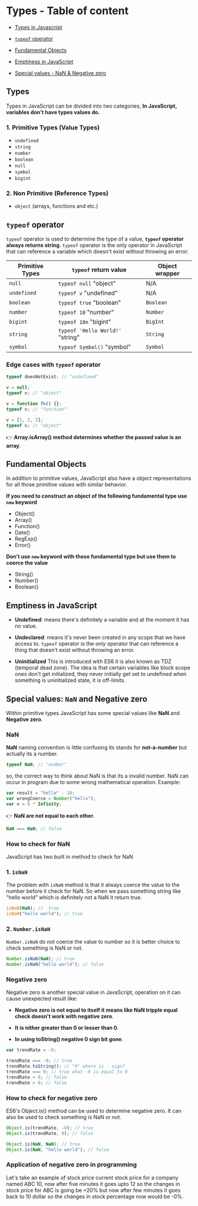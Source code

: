 # Types - Table of content

- [Types in Javascript](https://github.com/SandeepTheDev/javascript/tree/main/01-types#types)

- [`typeof` operator](https://github.com/SandeepTheDev/javascript/tree/main/01-types#typeof-operator)

- [Fundamental Objects](https://github.com/SandeepTheDev/javascript/tree/main/01-types#fundamental-objects)

- [Emptiness in JavaScript](https://github.com/SandeepTheDev/javascript/tree/main/01-types#emptiness-in-javascript)

- [Special values - NaN & Negative zero](https://github.com/SandeepTheDev/javascript/tree/main/01-types#special-values-nan-and-negative-zero)

## Types

Types in JavaScript can be divided into two categories, **In JavaScript, variables don't have types values do.**

### 1. Primitive Types (Value Types)

- `undefined`
- `string`
- `number`
- `boolean`
- `null`
- `symbol`
- `bigint`

### 2. Non Primitive (Reference Types)

- `object` (arrays, functions and etc.)

## `typeof` operator

`typeof` operator is used to determine the type of a value, **`typeof` operator always returns string**. `typeof` operator is the only operator in JavaScript that can reference a variable which doesn't exist without throwing an error.

| Primitive Types | `typeof` return value            | Object wrapper |
| --------------- | -------------------------------- | -------------- |
| `null`          | `typeof null` "object"           | N/A            |
| `undefined`     | `typeof v` "undefined"           | N/A            |
| `boolean`       | `typeof true` "boolean"          | `Boolean`      |
| `number`        | `typeof 10` "number"             | `Number`       |
| `bigint`        | `typeof 10n` "bigint"            | `BigInt`       |
| `string`        | `typeof 'Hello World!'` "string" | `String`       |
| `symbol`        | `typeof Symbol()` "symbol"       | `Symbol`       |

### Edge cases with `typeof` operator

```js
typeof doesNotExist; // "undefined"

v = null;
typeof v; // "object"

v = function fn() {};
typeof v; // "function"

v = [1, 2, 3];
typeof v; // "object"
```

👉 **Array.isArray() method determines whether the passed value is an array**.

## Fundamental Objects

In addition to primitive values, JavaScript also have a object representations for all those primitive values with similar behavior.

**If you need to construct an object of the following fundamental type use `new` keyword**

- Object()
- Array()
- Function()
- Date()
- RegExp()
- Error()

**Don't use `new` keyword with these fundamental type but use them to coerce the value**

- String()
- Number()
- Boolean()

## Emptiness in JavaScript

- **Undefined**: means there's definitely a variable and at the moment it has no value.

- **Undeclared**: means it's never been created in any scope that we have access to. `typeof` operator is the only operator that can reference a thing that doesn't exist without throwing an error.

- **Uninitialized** This is introduced with ES6 it is also known as TDZ (temporal dead zone). The idea is that certain variables like block scope ones don't get initialized, they never initially get set to undefined when something is uninitialized state, it is off-limits.

## Special values: `NaN` and Negative zero

Within primitive types JavaScript has some special values like **NaN** and **Negative zero**.

### NaN

**NaN** naming convention is little confusing its stands for **not-a-number** but actually its a number.

```js
typeof NaN; // "number"
```

so, the correct way to think about NaN is that its a invalid number. NaN can occur in program due to some wrong mathematical operation. Example:

```js
var result = "hello" - 10;
var wrongCoerce = Number("hello");
var v = 0 * Infinity;
```

👉 **NaN are not equal to each other**.

```js
NaN === NaN; // false
```

### How to check for NaN

JavaScript has two built in method to check for NaN

### 1. `isNaN`

The problem with `isNaN` method is that it always coerce the value to the number before it check for NaN. So when we pass something string like "hello world" which is definitely not a NaN it return true.

```js
isNaN(NaN); //  true
isNaN("hello world"); // true
```

### 2. `Number.isNaN`

`Number.isNaN` do not coerce the value to number so it is better choice to check something is NaN or not.

```js
Number.isNaN(NaN); // true
Number.isNaN("hello world"); // false
```

### Negative zero

Negative zero is another special value in JavaScript, operation on it can cause unexpected result like:

- **Negative zero is not equal to itself it means like NaN tripple equal check doesn't work with negative zero**.

- **It is nither greater than 0 or lesser than 0**.

- **In using toString() negative 0 sign bit gone**.

```js
var trendRate = -0;

trendRate === -0; // true
trendRate.toString(); // "0" where is - sign?
trendRate === 0; // true what -0 is equal to 0
trendRate < 0; // false
trendRate > 0; // false
```

### How to check for negative zero

ES6's Object.is() method can be used to determine negative zero. It can also be used to check something is NaN or not.

```js
Object.is(trendRate, -0); // true
Object.is(trendRate, 0); // false

Object.is(NaN, NaN); // true
Object.is(NaN, "hello world"); // false
```

### Application of negative zero in programming

Let's take an example of stock price current stock price for a company named ABC 10, now after five minutes it goes upto 12 so the changes in stock price for ABC is going be +20% but now after few minutes it goes back to 10 dollar so the changes in stock percentage now would be -0%.
